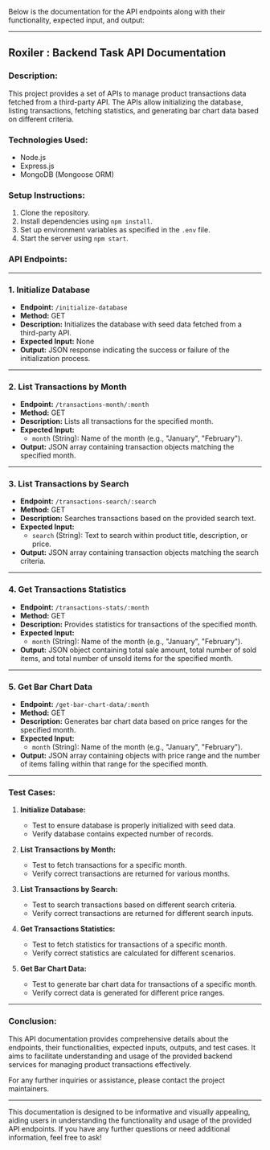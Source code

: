 Below is the documentation for the API endpoints along with their functionality, expected input, and output:

---

## Roxiler : Backend Task API Documentation

### Description:
This project provides a set of APIs to manage product transactions data fetched from a third-party API. The APIs allow initializing the database, listing transactions, fetching statistics, and generating bar chart data based on different criteria.

### Technologies Used:
- Node.js
- Express.js
- MongoDB (Mongoose ORM)

### Setup Instructions:
1. Clone the repository.
2. Install dependencies using `npm install`.
3. Set up environment variables as specified in the `.env` file.
4. Start the server using `npm start`.

### API Endpoints:

---

### 1. Initialize Database

- **Endpoint:** `/initialize-database`
- **Method:** GET
- **Description:** Initializes the database with seed data fetched from a third-party API.
- **Expected Input:** None
- **Output:** JSON response indicating the success or failure of the initialization process.

---

### 2. List Transactions by Month

- **Endpoint:** `/transactions-month/:month`
- **Method:** GET
- **Description:** Lists all transactions for the specified month.
- **Expected Input:** 
  - `month` (String): Name of the month (e.g., "January", "February").
- **Output:** JSON array containing transaction objects matching the specified month.

---

### 3. List Transactions by Search

- **Endpoint:** `/transactions-search/:search`
- **Method:** GET
- **Description:** Searches transactions based on the provided search text.
- **Expected Input:** 
  - `search` (String): Text to search within product title, description, or price.
- **Output:** JSON array containing transaction objects matching the search criteria.

---

### 4. Get Transactions Statistics

- **Endpoint:** `/transactions-stats/:month`
- **Method:** GET
- **Description:** Provides statistics for transactions of the specified month.
- **Expected Input:** 
  - `month` (String): Name of the month (e.g., "January", "February").
- **Output:** JSON object containing total sale amount, total number of sold items, and total number of unsold items for the specified month.

---

### 5. Get Bar Chart Data

- **Endpoint:** `/get-bar-chart-data/:month`
- **Method:** GET
- **Description:** Generates bar chart data based on price ranges for the specified month.
- **Expected Input:** 
  - `month` (String): Name of the month (e.g., "January", "February").
- **Output:** JSON array containing objects with price range and the number of items falling within that range for the specified month.

---

### Test Cases:

1. **Initialize Database:**
   - Test to ensure database is properly initialized with seed data.
   - Verify database contains expected number of records.

2. **List Transactions by Month:**
   - Test to fetch transactions for a specific month.
   - Verify correct transactions are returned for various months.

3. **List Transactions by Search:**
   - Test to search transactions based on different search criteria.
   - Verify correct transactions are returned for different search inputs.

4. **Get Transactions Statistics:**
   - Test to fetch statistics for transactions of a specific month.
   - Verify correct statistics are calculated for different scenarios.

5. **Get Bar Chart Data:**
   - Test to generate bar chart data for transactions of a specific month.
   - Verify correct data is generated for different price ranges.

---

### Conclusion:
This API documentation provides comprehensive details about the endpoints, their functionalities, expected inputs, outputs, and test cases. It aims to facilitate understanding and usage of the provided backend services for managing product transactions effectively.

For any further inquiries or assistance, please contact the project maintainers.

---

This documentation is designed to be informative and visually appealing, aiding users in understanding the functionality and usage of the provided API endpoints. If you have any further questions or need additional information, feel free to ask!